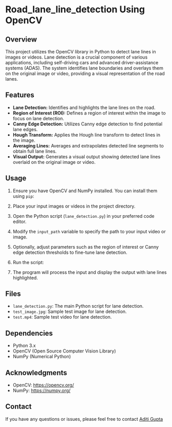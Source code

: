 # Road_lane_line_detection Using OpenCV

## Overview

This project utilizes the OpenCV library in Python to detect lane lines in images or videos. Lane detection is a crucial component of various applications, including self-driving cars and advanced driver-assistance systems (ADAS). The system identifies lane boundaries and overlays them on the original image or video, providing a visual representation of the road lanes.

## Features

- **Lane Detection:** Identifies and highlights the lane lines on the road.
- **Region of Interest (ROI):** Defines a region of interest within the image to focus on lane detection.
- **Canny Edge Detection:** Utilizes Canny edge detection to find potential lane edges.
- **Hough Transform:** Applies the Hough line transform to detect lines in the image.
- **Averaging Lines:** Averages and extrapolates detected line segments to obtain full lane lines.
- **Visual Output:** Generates a visual output showing detected lane lines overlaid on the original image or video.

## Usage

1. Ensure you have OpenCV and NumPy installed. You can install them using `pip`:

2. Place your input images or videos in the project directory.

3. Open the Python script (`lane_detection.py`) in your preferred code editor.

4. Modify the `input_path` variable to specify the path to your input video or image.

5. Optionally, adjust parameters such as the region of interest or Canny edge detection thresholds to fine-tune lane detection.

6. Run the script:

7. The program will process the input and display the output with lane lines highlighted.

## Files

- `lane_detection.py`: The main Python script for lane detection.
- `test_image.jpg`: Sample test image for lane detection.
- `test.mp4`: Sample test video for lane detection.

## Dependencies

- Python 3.x
- OpenCV (Open Source Computer Vision Library)
- NumPy (Numerical Python)

## Acknowledgments

- OpenCV: https://opencv.org/
- NumPy: https://numpy.org/

## Contact

If you have any questions or issues, please feel free to contact 
[Aditi Gupta](mailto:aditig0501@gmail.com)





